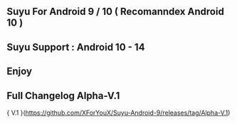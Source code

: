 ## Suyu For Android 9 / 10 ( Recomanndex Android 10 )
## Suyu Support : Android 10 - 14
## Enjoy 

## Full Changelog Alpha-V.1 ##
{ V.1 }(https://github.com/XForYouX/Suyu-Android-9/releases/tag/Alpha-V.1)
